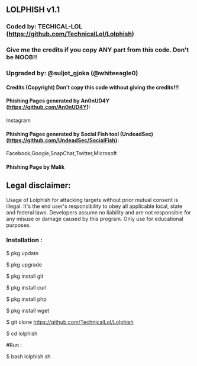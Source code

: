 ## LOLPHISH v1.1
### Coded by: TECHICAL-LOL (https://github.com/TechnicalLol/Lolphish)
### Give me the credits if you copy ANY part from this code. Don't be NOOB!!
### Upgraded by: @suljot_gjoka (@whiteeagle0)

#### Credits (Copyright) Don't copy this code without giving the credits!!!
#### Phishing Pages generated by An0nUD4Y (https://github.com/An0nUD4Y):
Instagram
#### Phishing Pages generated by Social Fish tool (UndeadSec) (https://github.com/UndeadSec/SocialFish):
Facebook,Google,SnapChat,Twitter,Microsoft
#### Phishing Page by Malik

## Legal disclaimer:
Usage of Lolphish  for attacking targets without prior mutual consent is illegal. It's the end user's responsibility to obey all applicable local, state and federal laws. Developers assume no liability and are not responsible for any misuse or damage caused by this program. Only use for educational purposes.


### Installation :

$ pkg update 

$ pkg upgrade

$ pkg install git 

$ pkg install curl

$ pkg install php

$ pkg install wget

$ git clone https://github.com/TechnicalLol/Lolphish

$ cd lolphish

#Run :

$ bash lolphish.sh
